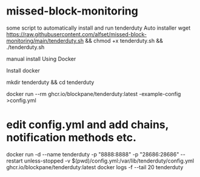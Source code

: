 # missed-block-monitoring
some script to automatically install and run tenderduty
Auto installer
wget https://raw.githubusercontent.com/alfset/missed-block-monitoring/main/tenderduty.sh && chmod +x tenderduty.sh && ./tenderduty.sh

manual install Using Docker

Install docker

mkdir tenderduty && cd tenderduty

docker run --rm ghcr.io/blockpane/tenderduty:latest -example-config >config.yml
# edit config.yml and add chains, notification methods etc.
docker run -d --name tenderduty -p "8888:8888" -p "28686:28686" --restart unless-stopped -v $(pwd)/config.yml:/var/lib/tenderduty/config.yml ghcr.io/blockpane/tenderduty:latest
docker logs -f --tail 20 tenderduty
